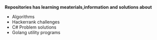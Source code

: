
**Repositories has learning meaterials,information and solutions about**
- Algorithms
- Hackerrank challenges
- C# Problem solutions
- Golang utility programs